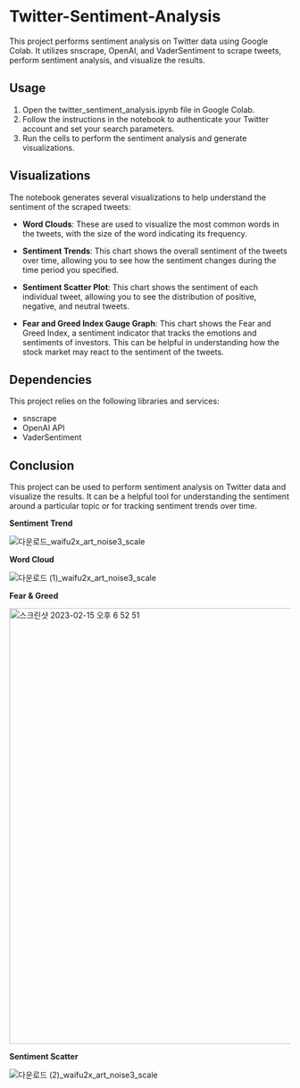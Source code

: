 # Twitter-Sentiment-Analysis

This project performs sentiment analysis on Twitter data using Google Colab. It utilizes snscrape, OpenAI, and VaderSentiment to scrape tweets, perform sentiment analysis, and visualize the results.

## Usage
1. Open the twitter_sentiment_analysis.ipynb file in Google Colab.
2. Follow the instructions in the notebook to authenticate your Twitter account and set your search parameters.
3. Run the cells to perform the sentiment analysis and generate visualizations.

## Visualizations
The notebook generates several visualizations to help understand the sentiment of the scraped tweets:

- **Word Clouds**: These are used to visualize the most common words in the tweets, with the size of the word indicating its frequency.

- **Sentiment Trends**: This chart shows the overall sentiment of the tweets over time, allowing you to see how the sentiment changes during the time period you specified.

- **Sentiment Scatter Plot**: This chart shows the sentiment of each individual tweet, allowing you to see the distribution of positive, negative, and neutral tweets.

- **Fear and Greed Index Gauge Graph**: This chart shows the Fear and Greed Index, a sentiment indicator that tracks the emotions and sentiments of investors. This can be helpful in understanding how the stock market may react to the sentiment of the tweets.

## Dependencies

This project relies on the following libraries and services:

- snscrape
- OpenAI API
- VaderSentiment

## Conclusion

This project can be used to perform sentiment analysis on Twitter data and visualize the results. It can be a helpful tool for understanding the sentiment around a particular topic or for tracking sentiment trends over time.



**Sentiment Trend**

![다운로드_waifu2x_art_noise3_scale](https://user-images.githubusercontent.com/44548828/218994095-6871c05b-600b-4b3d-b2d2-c6068cc9cec4.png)

**Word Cloud**

![다운로드 (1)_waifu2x_art_noise3_scale](https://user-images.githubusercontent.com/44548828/218994078-b87fd0c9-c8a2-4e0a-9bac-0054dc8e5009.png)

**Fear & Greed**

<img width="781" alt="스크린샷 2023-02-15 오후 6 52 51" src="https://user-images.githubusercontent.com/44548828/218994072-a870cb5d-822b-4fb7-9df9-45cb8aedcc7a.png">

**Sentiment Scatter**

![다운로드 (2)_waifu2x_art_noise3_scale](https://user-images.githubusercontent.com/44548828/218994100-73b10d3f-f974-4c62-ab52-9e49436420f8.png)
